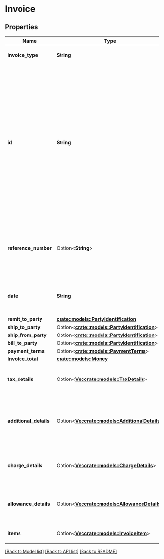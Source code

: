 # Invoice

## Properties

Name | Type | Description | Notes
------------ | ------------- | ------------- | -------------
**invoice_type** | **String** | Identifies the type of invoice. | 
**id** | **String** | Unique number relating to the charges defined in this document. This will be invoice number if the document type is Invoice or CreditNote number if the document type is Credit Note. Failure to provide this reference will result in a rejection. | 
**reference_number** | Option<**String**> | An additional unique reference number used for regulatory or other purposes. | [optional]
**date** | **String** | Defines a date and time according to ISO8601. | 
**remit_to_party** | [**crate::models::PartyIdentification**](PartyIdentification.md) |  | 
**ship_to_party** | Option<[**crate::models::PartyIdentification**](PartyIdentification.md)> |  | [optional]
**ship_from_party** | Option<[**crate::models::PartyIdentification**](PartyIdentification.md)> |  | [optional]
**bill_to_party** | Option<[**crate::models::PartyIdentification**](PartyIdentification.md)> |  | [optional]
**payment_terms** | Option<[**crate::models::PaymentTerms**](PaymentTerms.md)> |  | [optional]
**invoice_total** | [**crate::models::Money**](Money.md) |  | 
**tax_details** | Option<[**Vec<crate::models::TaxDetails>**](TaxDetails.md)> | Total tax amount details for all line items. | [optional]
**additional_details** | Option<[**Vec<crate::models::AdditionalDetails>**](AdditionalDetails.md)> | Additional details provided by the selling party, for tax related or other purposes. | [optional]
**charge_details** | Option<[**Vec<crate::models::ChargeDetails>**](ChargeDetails.md)> | Total charge amount details for all line items. | [optional]
**allowance_details** | Option<[**Vec<crate::models::AllowanceDetails>**](AllowanceDetails.md)> | Total allowance amount details for all line items. | [optional]
**items** | Option<[**Vec<crate::models::InvoiceItem>**](InvoiceItem.md)> | The list of invoice items. | [optional]

[[Back to Model list]](../README.md#documentation-for-models) [[Back to API list]](../README.md#documentation-for-api-endpoints) [[Back to README]](../README.md)


